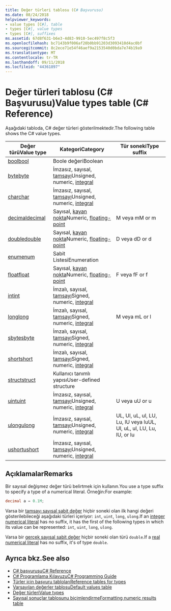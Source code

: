 ```yaml
---
title: Değer türleri tablosu (C# Başvurusu)
ms.date: 08/24/2018
helpviewer_keywords:
- value types [C#], table
- types [C#], value types
- types [C#], suffixes
ms.assetid: 67d8f631-b6e3-4d83-9910-5ec497f8c5f3
ms.openlocfilehash: bc7143b9f006af20b0bb91203d3093410d4ac0bf
ms.sourcegitcommit: 8c2ece71e54f46aef9a2153540d0bda7e74b19a9
ms.translationtype: MT
ms.contentlocale: tr-TR
ms.lasthandoff: 09/11/2018
ms.locfileid: "44361897"
---
```

# <a name="value-types-table-c-reference"></a><span data-ttu-id="09626-102">Değer türleri tablosu (C# Başvurusu)</span><span class="sxs-lookup"><span data-stu-id="09626-102">Value types table (C# Reference)</span></span>

<span data-ttu-id="09626-103">Aşağıdaki tabloda, C# değer türleri gösterilmektedir.</span><span class="sxs-lookup"><span data-stu-id="09626-103">The following table shows the C# value types.</span></span>  
  
|<span data-ttu-id="09626-104">Değer türü</span><span class="sxs-lookup"><span data-stu-id="09626-104">Value type</span></span>|<span data-ttu-id="09626-105">Kategori</span><span class="sxs-lookup"><span data-stu-id="09626-105">Category</span></span>|<span data-ttu-id="09626-106">Tür soneki</span><span class="sxs-lookup"><span data-stu-id="09626-106">Type suffix</span></span>|  
|----------------|--------------|-----------------|  
|[<span data-ttu-id="09626-107">bool</span><span class="sxs-lookup"><span data-stu-id="09626-107">bool</span></span>](bool.md)|<span data-ttu-id="09626-108">Boole değeri</span><span class="sxs-lookup"><span data-stu-id="09626-108">Boolean</span></span>||  
|[<span data-ttu-id="09626-109">byte</span><span class="sxs-lookup"><span data-stu-id="09626-109">byte</span></span>](byte.md)|<span data-ttu-id="09626-110">İmzasız, sayısal, [tamsayı](integral-types-table.md)</span><span class="sxs-lookup"><span data-stu-id="09626-110">Unsigned, numeric, [integral](integral-types-table.md)</span></span>||  
|[<span data-ttu-id="09626-111">char</span><span class="sxs-lookup"><span data-stu-id="09626-111">char</span></span>](char.md)|<span data-ttu-id="09626-112">İmzasız, sayısal, [tamsayı](integral-types-table.md)</span><span class="sxs-lookup"><span data-stu-id="09626-112">Unsigned, numeric, [integral](integral-types-table.md)</span></span>||  
|[<span data-ttu-id="09626-113">decimal</span><span class="sxs-lookup"><span data-stu-id="09626-113">decimal</span></span>](decimal.md)|<span data-ttu-id="09626-114">Sayısal, [kayan nokta](floating-point-types-table.md)</span><span class="sxs-lookup"><span data-stu-id="09626-114">Numeric, [floating-point](floating-point-types-table.md)</span></span>|<span data-ttu-id="09626-115">M veya m</span><span class="sxs-lookup"><span data-stu-id="09626-115">M or m</span></span>|  
|[<span data-ttu-id="09626-116">double</span><span class="sxs-lookup"><span data-stu-id="09626-116">double</span></span>](double.md)|<span data-ttu-id="09626-117">Sayısal, [kayan nokta](floating-point-types-table.md)</span><span class="sxs-lookup"><span data-stu-id="09626-117">Numeric, [floating-point](floating-point-types-table.md)</span></span>|<span data-ttu-id="09626-118">D veya d</span><span class="sxs-lookup"><span data-stu-id="09626-118">D or d</span></span>|  
|[<span data-ttu-id="09626-119">enum</span><span class="sxs-lookup"><span data-stu-id="09626-119">enum</span></span>](enum.md)|<span data-ttu-id="09626-120">Sabit Listesi</span><span class="sxs-lookup"><span data-stu-id="09626-120">Enumeration</span></span>||  
|[<span data-ttu-id="09626-121">float</span><span class="sxs-lookup"><span data-stu-id="09626-121">float</span></span>](float.md)|<span data-ttu-id="09626-122">Sayısal, [kayan nokta](floating-point-types-table.md)</span><span class="sxs-lookup"><span data-stu-id="09626-122">Numeric, [floating-point](floating-point-types-table.md)</span></span>|<span data-ttu-id="09626-123">F veya f</span><span class="sxs-lookup"><span data-stu-id="09626-123">F or f</span></span>|  
|[<span data-ttu-id="09626-124">int</span><span class="sxs-lookup"><span data-stu-id="09626-124">int</span></span>](int.md)|<span data-ttu-id="09626-125">İmzalı, sayısal, [tamsayı](integral-types-table.md)</span><span class="sxs-lookup"><span data-stu-id="09626-125">Signed, numeric, [integral](integral-types-table.md)</span></span>||  
|[<span data-ttu-id="09626-126">long</span><span class="sxs-lookup"><span data-stu-id="09626-126">long</span></span>](long.md)|<span data-ttu-id="09626-127">İmzalı, sayısal, [tamsayı](integral-types-table.md)</span><span class="sxs-lookup"><span data-stu-id="09626-127">Signed, numeric, [integral](integral-types-table.md)</span></span>|<span data-ttu-id="09626-128">M veya m</span><span class="sxs-lookup"><span data-stu-id="09626-128">L or l</span></span>|  
|[<span data-ttu-id="09626-129">sbyte</span><span class="sxs-lookup"><span data-stu-id="09626-129">sbyte</span></span>](sbyte.md)|<span data-ttu-id="09626-130">İmzalı, sayısal, [tamsayı](integral-types-table.md)</span><span class="sxs-lookup"><span data-stu-id="09626-130">Signed, numeric, [integral](integral-types-table.md)</span></span>||  
|[<span data-ttu-id="09626-131">short</span><span class="sxs-lookup"><span data-stu-id="09626-131">short</span></span>](short.md)|<span data-ttu-id="09626-132">İmzalı, sayısal, [tamsayı](integral-types-table.md)</span><span class="sxs-lookup"><span data-stu-id="09626-132">Signed, numeric, [integral](integral-types-table.md)</span></span>||  
|[<span data-ttu-id="09626-133">struct</span><span class="sxs-lookup"><span data-stu-id="09626-133">struct</span></span>](struct.md)|<span data-ttu-id="09626-134">Kullanıcı tanımlı yapısı</span><span class="sxs-lookup"><span data-stu-id="09626-134">User-defined structure</span></span>||  
|[<span data-ttu-id="09626-135">uint</span><span class="sxs-lookup"><span data-stu-id="09626-135">uint</span></span>](uint.md)|<span data-ttu-id="09626-136">İmzasız, sayısal, [tamsayı](integral-types-table.md)</span><span class="sxs-lookup"><span data-stu-id="09626-136">Unsigned, numeric, [integral](integral-types-table.md)</span></span>|<span data-ttu-id="09626-137">U veya u</span><span class="sxs-lookup"><span data-stu-id="09626-137">U or u</span></span>|  
|[<span data-ttu-id="09626-138">ulong</span><span class="sxs-lookup"><span data-stu-id="09626-138">ulong</span></span>](ulong.md)|<span data-ttu-id="09626-139">İmzasız, sayısal, [tamsayı](integral-types-table.md)</span><span class="sxs-lookup"><span data-stu-id="09626-139">Unsigned, numeric, [integral](integral-types-table.md)</span></span>|<span data-ttu-id="09626-140">UL, Ul, uL, ul, LU, Lu, lU veya lu</span><span class="sxs-lookup"><span data-stu-id="09626-140">UL, Ul, uL, ul, LU, Lu, lU, or lu</span></span>|  
|[<span data-ttu-id="09626-141">ushort</span><span class="sxs-lookup"><span data-stu-id="09626-141">ushort</span></span>](ushort.md)|<span data-ttu-id="09626-142">İmzasız, sayısal, [tamsayı](integral-types-table.md)</span><span class="sxs-lookup"><span data-stu-id="09626-142">Unsigned, numeric, [integral](integral-types-table.md)</span></span>||  

## <a name="remarks"></a><span data-ttu-id="09626-143">Açıklamalar</span><span class="sxs-lookup"><span data-stu-id="09626-143">Remarks</span></span>

<span data-ttu-id="09626-144">Bir sayısal değişmez değer türü belirtmek için kullanın.</span><span class="sxs-lookup"><span data-stu-id="09626-144">You use a type suffix to specify a type of a numerical literal.</span></span> <span data-ttu-id="09626-145">Örneğin:</span><span class="sxs-lookup"><span data-stu-id="09626-145">For example:</span></span>

```csharp
decimal a = 0.1M;
```

<span data-ttu-id="09626-146">Varsa bir [tamsayı sayısal sabit değer](/dotnet/csharp/language-reference/language-specification/lexical-structure#integer-literals) hiçbir soneki olan ilk hangi değeri gösterilebileceği aşağıdaki türleri içeriyor: `int`, `uint`, `long`, `ulong`.</span><span class="sxs-lookup"><span data-stu-id="09626-146">If an [integer numerical literal](/dotnet/csharp/language-reference/language-specification/lexical-structure#integer-literals) has no suffix, it has the first of the following types in which its value can be represented: `int`, `uint`, `long`, `ulong`.</span></span>

<span data-ttu-id="09626-147">Varsa bir [gerçek sayısal sabit değer](/dotnet/csharp/language-reference/language-specification/lexical-structure#real-literals) hiçbir soneki olan türü `double`.</span><span class="sxs-lookup"><span data-stu-id="09626-147">If a [real numerical literal](/dotnet/csharp/language-reference/language-specification/lexical-structure#real-literals) has no suffix, it's of type `double`.</span></span>

## <a name="see-also"></a><span data-ttu-id="09626-148">Ayrıca bkz.</span><span class="sxs-lookup"><span data-stu-id="09626-148">See also</span></span>

- [<span data-ttu-id="09626-149">C# başvurusu</span><span class="sxs-lookup"><span data-stu-id="09626-149">C# Reference</span></span>](../index.md)
- [<span data-ttu-id="09626-150">C# Programlama Kılavuzu</span><span class="sxs-lookup"><span data-stu-id="09626-150">C# Programming Guide</span></span>](../../programming-guide/index.md)
- [<span data-ttu-id="09626-151">Türler için başvuru tabloları</span><span class="sxs-lookup"><span data-stu-id="09626-151">Reference tables for types</span></span>](reference-tables-for-types.md)
- [<span data-ttu-id="09626-152">Varsayılan değerler tablosu</span><span class="sxs-lookup"><span data-stu-id="09626-152">Default values table</span></span>](default-values-table.md)
- [<span data-ttu-id="09626-153">Değer türleri</span><span class="sxs-lookup"><span data-stu-id="09626-153">Value types</span></span>](value-types.md)
- [<span data-ttu-id="09626-154">Sayısal sonuçlar tablosunu biçimlendirme</span><span class="sxs-lookup"><span data-stu-id="09626-154">Formatting numeric results table</span></span>](formatting-numeric-results-table.md)
